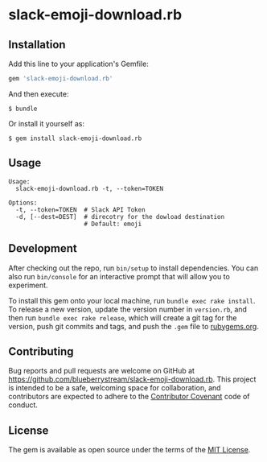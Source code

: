 # slack-emoji-download.rb

## Installation

Add this line to your application's Gemfile:

```ruby
gem 'slack-emoji-download.rb'
```

And then execute:

    $ bundle

Or install it yourself as:

    $ gem install slack-emoji-download.rb

## Usage

```
Usage:
  slack-emoji-download.rb -t, --token=TOKEN

Options:
  -t, --token=TOKEN  # Slack API Token
  -d, [--dest=DEST]  # direcotry for the dowload destination
                     # Default: emoji
```

## Development

After checking out the repo, run `bin/setup` to install dependencies. You can also run `bin/console` for an interactive prompt that will allow you to experiment.

To install this gem onto your local machine, run `bundle exec rake install`.
To release a new version, update the version number in `version.rb`, and then run `bundle exec rake release`, which will create a git tag for the version, push git commits and tags, and push the `.gem` file to [rubygems.org](https://rubygems.org).

## Contributing

Bug reports and pull requests are welcome on GitHub at https://github.com/blueberrystream/slack-emoji-download.rb.
This project is intended to be a safe, welcoming space for collaboration, and contributors are expected to adhere to the [Contributor Covenant](http://contributor-covenant.org) code of conduct.


## License

The gem is available as open source under the terms of the [MIT License](https://blueberrystream.mit-license.org/).

